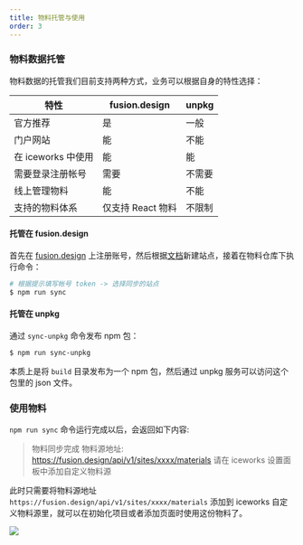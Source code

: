 ```yaml
---
title: 物料托管与使用
order: 3
---
```


### 物料数据托管

物料数据的托管我们目前支持两种方式，业务可以根据自身的特性选择：

| 特性             |   fusion.design   |   unpkg       |
|-----------------|-------------------|---------------|
|  官方推荐        |   是              |    一般        |
|  门户网站     |   能                 |    不能        |
|在 iceworks 中使用 |   能             |    能         |
|  需要登录注册帐号  |   需要            |    不需要       |
|  线上管理物料      |  能               |    不能        |
|  支持的物料体系     | 仅支持 React 物料 |   不限制       |

#### 托管在 fusion.design

首先在 [fusion.design](https://fusion.design) 上注册账号，然后根据[文档](https://fusion.design/help.html#dev-create-site)新建站点，接着在物料仓库下执行命令：

```bash
# 根据提示填写帐号 token -> 选择同步的站点
$ npm run sync
```

#### 托管在 unpkg

通过 `sync-unpkg` 命令发布 npm 包：

```bash
$ npm run sync-unpkg
```

本质上是将 `build` 目录发布为一个 npm 包，然后通过 unpkg 服务可以访问这个包里的 json 文件。

### 使用物料

`npm run sync` 命令运行完成以后，会返回如下内容:

> 物料同步完成
> 物料源地址: https://fusion.design/api/v1/sites/xxxx/materials
> 请在 iceworks 设置面板中添加自定义物料源

此时只需要将物料源地址 `https://fusion.design/api/v1/sites/xxxx/materials` 添加到 iceworks 自定义物料源里，就可以在初始化项目或者添加页面时使用这份物料了。

![](https://img.alicdn.com/tfs/TB1o4AyxXzqK1RjSZFCXXbbxVXa-1740-1200.png)